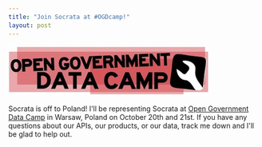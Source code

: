 ```yaml
--- 
title: "Join Socrata at #OGDcamp!"
layout: post
---
```


![Open Government Data Camp](/img/posts/2011-10-17-ogdcamp.jpg)

Socrata is off to Poland! I'll be representing Socrata at [Open Government Data Camp](http://ogdcamp.org/) in Warsaw, Poland on October 20th and 21st. If you have any questions about our APIs, our products, or our data, track me down and I'll be glad to help out.
